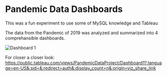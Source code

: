 # Pandemic Data Dashboards

This was a fun experiment to use some of MySQL knowledge and Tableau

The data from the Pandemic of 2019 was analyzed and summarized into 4 comprehansible dashboards.

![Dashboard 1](https://github.com/user-attachments/assets/df7d2030-8134-4578-aba3-c6ecc80ddee7)

For closer a closer look: https://public.tableau.com/views/PandemicDataProject/Dashboard1?:language=en-US&:sid=&:redirect=auth&:display_count=n&:origin=viz_share_link
